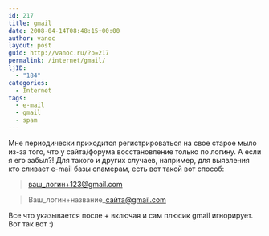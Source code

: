 ```yaml
---
id: 217
title: gmail
date: 2008-04-14T08:48:15+00:00
author: vanoc
layout: post
guid: http://vanoc.ru/?p=217
permalink: /internet/gmail/
ljID:
  - "184"
categories:
  - Internet
tags:
  - e-mail
  - gmail
  - spam
---
```

Мне периодически приходится регистрироваться на свое старое мыло из-за того, что у сайта/форума восстановление только по логину. А если я его забыл?! Для такого и других случаев, например, для выявления кто сливает е-mail базы спамерам, есть вот такой вот способ:

> ваш_логин+123@gmail.com
  
> Ваш\_логин+название\_сайта@gmail.com

Все что указывается после + включая и сам плюсик gmail игнорирует. Вот так вот :)